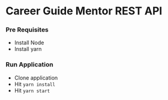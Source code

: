 Career Guide Mentor REST API
============================
### Pre Requisites
* Install Node
* Install yarn


### Run Application
* Clone application
* Hit `yarn install`
* Hit `yarn start`
